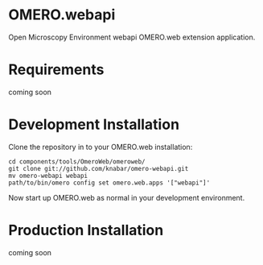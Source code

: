 OMERO.webapi
============
Open Microscopy Environment webapi OMERO.web extension application.

Requirements
============

coming soon

Development Installation
========================

Clone the repository in to your OMERO.web installation:

    cd components/tools/OmeroWeb/omeroweb/
    git clone git://github.com/knabar/omero-webapi.git
    mv omero-webapi webapi
    path/to/bin/omero config set omero.web.apps '["webapi"]'

Now start up OMERO.web as normal in your development environment.

Production Installation
=======================

coming soon
